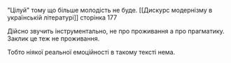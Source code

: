 "Цілуй" тому що більше молодість не буде.
[[Дискурс модернізму в українській літературі]] сторінка 177

Дійсно звучить інструментально, не про проживання а про прагматику. Заклик це теж не проживання.

Тобто ніякої реальної емоційності в такому тексті нема.